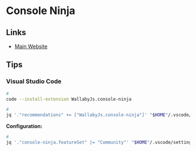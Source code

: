 # Console Ninja

<!--
https://github.com/wallabyjs/console-ninja/issues/36
https://github.com/wallabyjs/console-ninja/issues/127
-->

## Links

- [Main Website](https://console-ninja.com)

## Tips

### Visual Studio Code

```sh
#
code --install-extension WallabyJs.console-ninja

#
jq '."recommendations" += ["WallabyJs.console-ninja"]' "$HOME"/.vscode/extensions.json | sponge "$HOME"/.vscode/extensions.json
```

**Configuration:**

```sh
#
jq '."console-ninja.featureSet" |= "Community"' "$HOME"/.vscode/settings.json | sponge "$HOME"/.vscode/settings.json
```
